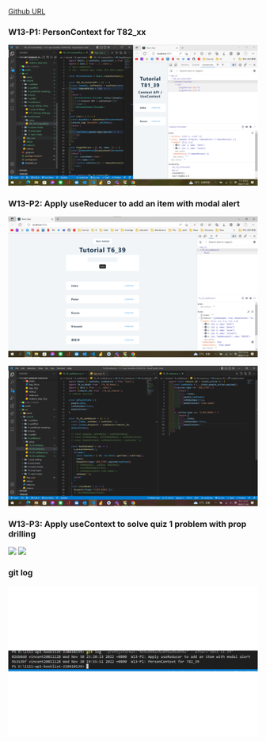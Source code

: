 [Github URL](https://github.com/vincent20011128/1111-wp1-booklist-210410139/blob/main/demo/md/w13/w13.md)

### W13-P1: PersonContext for T82_xx

![](w13-p1.png)

### W13-P2: Apply useReducer to add an item with modal alert

![](w13-p2-1.png)

![](w13-p2-2.png)

### W13-P3: Apply useContext to solve quiz 1 problem with prop drilling

![](w13-p3-1.png)
![](w13-p3-2.png)

### git log

![](git_log.png)
